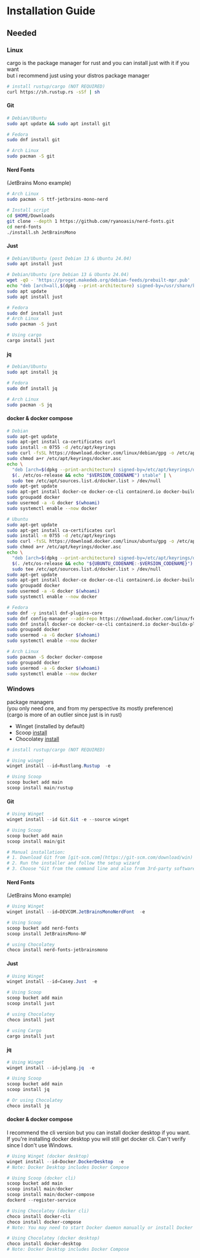 # Installation Guide

## Needed

### Linux

cargo is the package manager for rust and you can install just with it if you want  
but i recommend just using your distros package manager

```sh
# install rustup/cargo (NOT REQUIRED)
curl https://sh.rustup.rs -sSf | sh
```

#### Git

```sh
# Debian/Ubuntu
sudo apt update && sudo apt install git

# Fedora
sudo dnf install git

# Arch Linux
sudo pacman -S git
```

#### Nerd Fonts

(JetBrains Mono example)

```sh
# Arch Linux
sudo pacman -S ttf-jetbrains-mono-nerd

# Install script
cd $HOME/Downloads
git clone --depth 1 https://github.com/ryanoasis/nerd-fonts.git
cd nerd-fonts
./install.sh JetBrainsMono
```

#### Just

```sh
# Debian/Ubuntu (post Debian 13 & Ubuntu 24.04)
sudo apt install just

# Debian/Ubuntu (pre Debian 13 & Ubuntu 24.04)
wget -qO - 'https://proget.makedeb.org/debian-feeds/prebuilt-mpr.pub' | gpg --dearmor | sudo tee /usr/share/keyrings/prebuilt-mpr-archive-keyring.gpg 1> /dev/null
echo "deb [arch=all,$(dpkg --print-architecture) signed-by=/usr/share/keyrings/prebuilt-mpr-archive-keyring.gpg] https://proget.makedeb.org prebuilt-mpr $(lsb_release -cs)" | sudo tee /etc/apt/sources.list.d/prebuilt-mpr.list
sudo apt update
sudo apt install just

# Fedora
sudo dnf install just
# Arch Linux
sudo pacman -S just

# Using cargo
cargo install just
```

#### jq

```sh
# Debian/Ubuntu
sudo apt install jq

# Fedora
sudo dnf install jq

# Arch Linux
sudo pacman -S jq
```

#### docker & docker compose

```sh
# Debian
sudo apt-get update
sudo apt-get install ca-certificates curl
sudo install -m 0755 -d /etc/apt/keyrings
sudo curl -fsSL https://download.docker.com/linux/debian/gpg -o /etc/apt/keyrings/docker.asc
sudo chmod a+r /etc/apt/keyrings/docker.asc
echo \
  "deb [arch=$(dpkg --print-architecture) signed-by=/etc/apt/keyrings/docker.asc] https://download.docker.com/linux/debian \
  $(. /etc/os-release && echo "$VERSION_CODENAME") stable" | \
  sudo tee /etc/apt/sources.list.d/docker.list > /dev/null
sudo apt-get update
sudo apt-get install docker-ce docker-ce-cli containerd.io docker-buildx-plugin docker-compose-plugin
sudo groupadd docker
sudo usermod -a -G docker $(whoami)
sudo systemctl enable --now docker

# Ubuntu
sudo apt-get update
sudo apt-get install ca-certificates curl
sudo install -m 0755 -d /etc/apt/keyrings
sudo curl -fsSL https://download.docker.com/linux/ubuntu/gpg -o /etc/apt/keyrings/docker.asc
sudo chmod a+r /etc/apt/keyrings/docker.asc
echo \
  "deb [arch=$(dpkg --print-architecture) signed-by=/etc/apt/keyrings/docker.asc] https://download.docker.com/linux/ubuntu \
  $(. /etc/os-release && echo "${UBUNTU_CODENAME:-$VERSION_CODENAME}") stable" | \
  sudo tee /etc/apt/sources.list.d/docker.list > /dev/null
sudo apt-get update
sudo apt-get install docker-ce docker-ce-cli containerd.io docker-buildx-plugin docker-compose-plugin
sudo groupadd docker
sudo usermod -a -G docker $(whoami)
sudo systemctl enable --now docker

# Fedora
sudo dnf -y install dnf-plugins-core
sudo dnf config-manager --add-repo https://download.docker.com/linux/fedora/docker-ce.repo  # <-- FIX: remove "-3"
sudo dnf install docker-ce docker-ce-cli containerd.io docker-buildx-plugin docker-compose-plugin
sudo groupadd docker
sudo usermod -a -G docker $(whoami)
sudo systemctl enable --now docker

# Arch Linux
sudo pacman -S docker docker-compose
sudo groupadd docker
sudo usermod -a -G docker $(whoami)
sudo systemctl enable --now docker
```

### Windows

package managers  
(you only need one, and from my perspective its mostly preference)  
(cargo is more of an outlier since just is in rust)

- Winget (installed by default)
- Scoop [install](https://scoop.sh/#/)
- Chocolatey [install](https://chocolatey.org/install)

```powershell
# install rustup/cargo (NOT REQUIRED)

# Using winget
winget install --id=Rustlang.Rustup  -e

# Using Scoop
scoop bucket add main
scoop install main/rustup
```

#### Git

```powershell
# Using Winget
winget install --id Git.Git -e --source winget

# Using Scoop
scoop bucket add main
scoop install main/git

# Manual installation:
# 1. Download Git from [git-scm.com](https://git-scm.com/download/win)
# 2. Run the installer and follow the setup wizard
# 3. Choose "Git from the command line and also from 3rd-party software"
```

#### Nerd Fonts

(JetBrains Mono example)

```powershell
# Using Winget
winget install --id=DEVCOM.JetBrainsMonoNerdFont  -e

# Using Scoop
scoop bucket add nerd-fonts
scoop install JetBrainsMono-NF

# using Chocolatey
choco install nerd-fonts-jetbrainsmono
```

#### Just

```powershell
# Using Winget
winget install --id=Casey.Just  -e

# Using Scoop
scoop bucket add main
scoop install just

# using Chocolatey
choco install just

# using Cargo
cargo install just
```

#### jq

```powershell
# Using Winget
winget install --id=jqlang.jq  -e

# Using Scoop
scoop bucket add main
scoop install jq

# Or using Chocolatey
choco install jq
```

#### docker & docker compose

I recommend the cli version but you can install docker desktop if you want.
If you're installing docker desktop you will still get docker cli.
Can't verify since I don't use Windows.

```powershell
# Using Winget (docker desktop)
winget install --id=Docker.DockerDesktop  -e
# Note: Docker Desktop includes Docker Compose

# Using Scoop (docker cli)
scoop bucket add main
scoop install main/docker
scoop install main/docker-compose
dockerd --register-service

# Using Chocolatey (docker cli)
choco install docker-cli
choco install docker-compose
# Note: You may need to start Docker daemon manually or install Docker Desktop

# Using Chocolatey (docker desktop)
choco install docker-desktop
# Note: Docker Desktop includes Docker Compose
```
